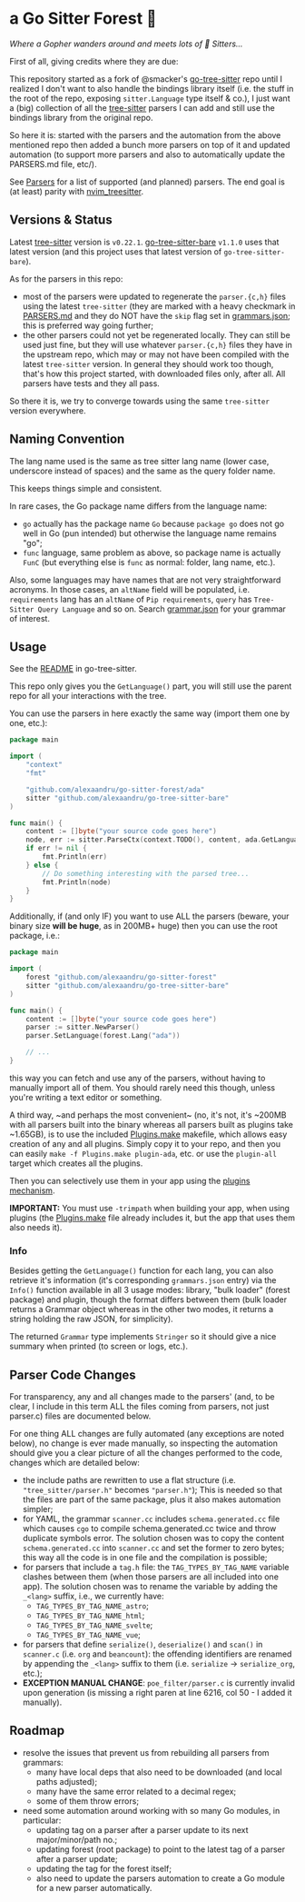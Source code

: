 # a Go Sitter Forest 🌳

_Where a Gopher wanders around and meets lots of 🌳 Sitters..._

First of all, giving credits where they are due:

This repository started as a fork of @smacker's [go-tree-sitter](https://github.com/smacker/go-tree-sitter) repo
until I realized I don't want to also handle the bindings library itself
(i.e. the stuff in the root of the repo, exposing `sitter.Language` type
itself & co.), I just want a (big) collection of all the [tree-sitter](https://github.com/tree-sitter/tree-sitter)
parsers I can add and still use the bindings library from the original repo.

So here it is: started with the parsers and the automation from the above
mentioned repo then added a bunch more parsers on top of it and updated
automation (to support more parsers and also to automatically update the
PARSERS.md file, etc/).

See [Parsers](PARSERS.md) for a list of supported (and planned) parsers.
The end goal is (at least) parity with [nvim_treesitter](https://github.com/nvim-treesitter/nvim-treesitter?tab=readme-ov-file#supported-languages).

## Versions & Status

Latest [tree-sitter](https://github.com/tree-sitter/tree-sitter) version is `v0.22.1`. [go-tree-sitter-bare](https://github.com/alexaandru/go-tree-sitter-bare)
`v1.1.0` uses that latest version (and this project uses that
latest version of `go-tree-sitter-bare`).

As for the parsers in this repo:

- most of the parsers were updated to regenerate the `parser.{c,h}` files
  using the latest `tree-sitter` (they are marked with a heavy checkmark
  in [PARSERS.md](PARSERS.md) and they do NOT have the `skip` flag set
  in [grammars.json](grammars.json); this is preferred way going further;
- the other parsers could not yet be regenerated locally. They can still
  be used just fine, but they will use whatever `parser.{c,h}` files they
  have in the upstream repo, which may or may not have been compiled with
  the latest `tree-sitter` version. In general they should work too though,
  that's how this project started, with downloaded files only, after all.
  All parsers have tests and they all pass.

So there it is, we try to converge towards using the same `tree-sitter`
version everywhere.

## Naming Convention

The lang name used is the same as tree sitter lang name (lower case, underscore
instead of spaces) and the same as the query folder name.

This keeps things simple and consistent.

In rare cases, the Go package name differs from the language name:

- `go` actually has the package name `Go` because `package go` does not go well in Go
  (pun intended) but otherwise the language name remains "go";
- `func` language, same problem as above, so package name is actually `FunC`
  (but everything else is `func` as normal: folder, lang name, etc.).

Also, some languages may have names that are not very straightforward acronyms.
In those cases, an `altName` field will be populated, i.e. `requirements` lang
has an `altName` of `Pip requirements`, `query` has `Tree-Sitter Query Language`
and so on. Search [grammar.json](grammars.json) for
your grammar of interest.

## Usage

See the [README](https://github.com/smacker/go-tree-sitter/blob/master/README.md) in go-tree-sitter.

This repo only gives you the `GetLanguage()` part, you will still use the parent
repo for all your interactions with the tree.

You can use the parsers in here exactly the same way (import them one by one, etc.):

```Go
package main

import (
	"context"
	"fmt"

	"github.com/alexaandru/go-sitter-forest/ada"
	sitter "github.com/alexaandru/go-tree-sitter-bare"
)

func main() {
	content := []byte("your source code goes here")
	node, err := sitter.ParseCtx(context.TODO(), content, ada.GetLanguage())
	if err != nil {
		fmt.Println(err)
	} else {
		// Do something interesting with the parsed tree...
		fmt.Println(node)
	}
}
```

Additionally, if (and only IF) you want to use ALL the parsers (beware, your binary
size **will be huge**, as in 200MB+ huge) then you can use the root package, i.e.:

```Go
package main

import (
    forest "github.com/alexaandru/go-sitter-forest"
    sitter "github.com/alexaandru/go-tree-sitter-bare"
)

func main() {
    content := []byte("your source code goes here")
    parser := sitter.NewParser()
    parser.SetLanguage(forest.Lang("ada"))

    // ...
}
```

this way you can fetch and use any of the parsers, without having to manually import
all of them. You should rarely need this though, unless you're writing a text editor
or something.

A third way, ~and perhaps the most convenient~ (no, it's not, it's \~200MB with all
parsers built into the binary whereas all parsers built as plugins take \~1.65GB),
is to use the included [Plugins.make](Plugins.make)
makefile, which allows easy creation of any and all plugins. Simply copy it to
your repo, and then you can easily `make -f Plugins.make plugin-ada`, etc. or
use the `plugin-all` target which creates all the plugins.

Then you can selectively use them in your app using the [plugins mechanism](https://pkg.go.dev/plugin).

**IMPORTANT:** You must use `-trimpath` when building your app, when using plugins
(the [Plugins.make](Plugins.make) file already includes it, but the app that uses them also needs it).

### Info

Besides getting the `GetLanguage()` function for each lang, you can also retrieve
it's information (it's corresponding `grammars.json` entry) via the `Info()` function
available in all 3 usage modes: library, "bulk loader" (forest package) and plugin,
though the format differs between them (bulk loader returns a Grammar object whereas
in the other two modes, it returns a string holding the raw JSON, for simplicity).

The returned `Grammar` type implements `Stringer` so it should give a nice summary
when printed (to screen or logs, etc.).

## Parser Code Changes

For transparency, any and all changes made to the parsers' (and, to be clear, I
include in this term ALL the files coming from parsers, not just parser.c) files
are documented below.

For one thing ALL changes are fully automated (any exceptions are noted below),
no change is ever made manually, so inspecting the automation should give you a
clear picture of all the changes performed to the code, changes which are detailed below:

- the include paths are rewritten to use a flat structure (i.e. `"tree_sitter/parser.h"`
  becomes `"parser.h"`); This is needed so that the files are part of the same package,
  plus it also makes automation simpler;
- for YAML, the grammar `scanner.cc` includes `schema.generated.cc` file which causes `cgo`
  to compile schema.generated.cc twice and throw duplicate symbols error. The solution
  chosen was to copy the content `schema.generated.cc` into `scanner.cc` and set the former
  to zero bytes; this way all the code is in one file and the compilation is possible;
- for parsers that include a `tag.h` file: the `TAG_TYPES_BY_TAG_NAME` variable clashes
  between them (when those parsers are all included into one app). The solution chosen
  was to rename the variable by adding the `_<lang>` suffix, i.e., we currently have:
  - `TAG_TYPES_BY_TAG_NAME_astro`;
  - `TAG_TYPES_BY_TAG_NAME_html`;
  - `TAG_TYPES_BY_TAG_NAME_svelte`;
  - `TAG_TYPES_BY_TAG_NAME_vue`;
- for parsers that define `serialize()`, `deserialize()` and `scan()` in `scanner.c`
  (i.e. `org` and `beancount`): the offending identifiers are renamed by appending
  the `_<lang>` suffix to them (i.e. `serialize` -> `serialize_org`, etc.);
- **EXCEPTION MANUAL CHANGE**: `poe_filter/parser.c` is currently invalid upon generation
  (is missing a right paren at line 6216, col 50 - I added it manually).

## Roadmap

- resolve the issues that prevent us from rebuilding all parsers from grammars:
  - many have local deps that also need to be downloaded (and local paths adjusted);
  - many have the same error related to a decimal regex;
  - some of them throw errors;
- need some automation around working with so many Go modules, in particular:
  - updating tag on a parser after a parser update to its next major/minor/path no.;
  - updating forest (root package) to point to the latest tag of a parser after
    a parser update;
  - updating the tag for the forest itself;
  - also need to update the parsers automation to create a Go module for a new
    parser automatically.
